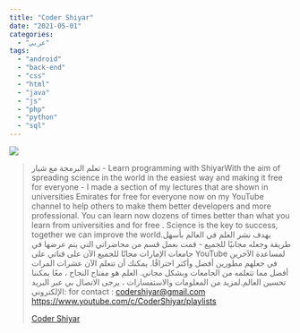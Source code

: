 ```yaml
---
title: "Coder Shiyar"
date: "2021-05-01"
categories:
  - "عربي"
tags:
  - "android"
  - "back-end"
  - "css"
  - "html"
  - "java"
  - "js"
  - "php"
  - "python"
  - "sql"
---
```


![](https://yt3.ggpht.com/ytc/AAUvwnjuGnWUdA6K5_7XF9AlXt9fUZMGbj7BD4rCtLiQ=s176-c-k-c0x00ffffff-no-rj)

> تعلم البرمجة مع شيار - Learn programming with ShiyarWith the aim of spreading science in the world in the easiest way and making it free for everyone - I made a section of my lectures that are shown in universities Emirates for free for everyone now on my YouTube channel to help others to make them better developers and more professional. You can learn now dozens of times better than what you learn from universities and for free . Science is the key to success, together we can improve the world.بهدف نشر العلم في العالم بأسهل طريقة وجعله مجانيًا للجميع - قمت بعمل قسم من محاضراتي التي يتم عرضها في جامعات الإمارات مجانًا للجميع الآن على قناتي على YouTube لمساعدة الآخرين في جعلهم مطورين أفضل وأكثر احترافًا. يمكنك أن تتعلم الآن عشرات المرات أفضل مما تتعلمه من الجامعات وبشكل مجاني. العلم هو مفتاح النجاح ، معًا يمكننا تحسين العالم.لمزيد من المعلومات والاستفسارات ، يرجى الاتصال بي عبر البريد الإلكتروني: for contact : codershiyar@gmail.com https://www.youtube.com/c/CoderShiyar/playlists
>
> [Coder Shiyar](https://www.youtube.com/c/CoderShiyar/playlists)
